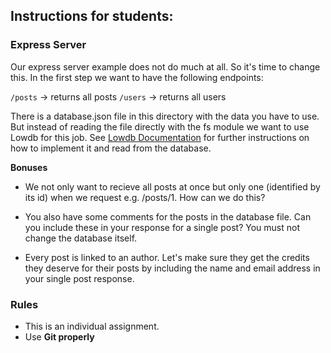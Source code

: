 ## Instructions for students:

### Express Server
Our express server example does not do much at all. So it's time to change this. In the first step we want to have the following endpoints:

`/posts` -> returns all posts
`/users` -> returns all users

There is a database.json file in this directory with the data you have to use. But instead of reading the file directly with the fs module we want to use Lowdb for this job.
See [Lowdb Documentation](https://github.com/typicode/lowdb) for further instructions on how to implement it and read from the database.


**Bonuses**

- We not only want to recieve all posts at once but only one (identified by its id) when we request e.g. /posts/1. How can we do this?

- You also have some comments for the posts in the database file. Can you include these in your response for a single post? You must not change the database itself.

- Every post is linked to an author. Let's make sure they get the credits they deserve for their posts by including the name and email address in your single post response.


### Rules

-   This is an individual assignment.
-   Use **Git properly**
